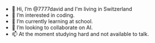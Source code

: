 - 👋 Hi, I’m @7777david and I'm living in Switzerland
- 👀 I’m interested in coding.
- 🌱 I’m currently learning at school.
- 💞️ I’m looking to collaborate on AI.
- 📫 At the moment studying hard and not available to talk.
